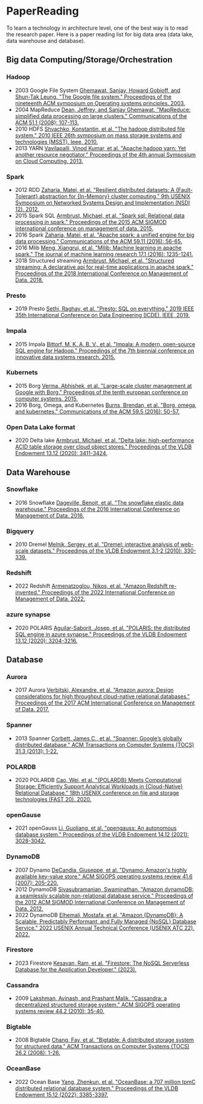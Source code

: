 # PaperReading
To learn a technology in architecture level, one of the best way is to read the research paper. Here is a paper reading list for big data area (data lake, data warehouse and database).

## Big data Computing/Storage/Orchestration
### Hadoop

- 2003 Google File System [Ghemawat, Sanjay, Howard Gobioff, and Shun-Tak Leung. "The Google file system." Proceedings of the nineteenth ACM symposium on Operating systems principles. 2003.](https://static.googleusercontent.com/media/research.google.com/en//archive/gfs-sosp2003.pdf)
- 2004 MapReduce [Dean, Jeffrey, and Sanjay Ghemawat. "MapReduce: simplified data processing on large clusters." Communications of the ACM 51.1 (2008): 107-113.](https://static.googleusercontent.com/media/research.google.com/en//archive/mapreduce-osdi04.pdf)
- 2010 HDFS [Shvachko, Konstantin, et al. "The hadoop distributed file system." 2010 IEEE 26th symposium on mass storage systems and technologies (MSST). Ieee, 2010.](https://storageconference.us/2010/Papers/MSST/Shvachko.pdf)
- 2013 YARN [Vavilapalli, Vinod Kumar, et al. "Apache hadoop yarn: Yet another resource negotiator." Proceedings of the 4th annual Symposium on Cloud Computing. 2013.](http://www1.ece.neu.edu/~ningfang/SimPaper/a5-vavilapalli.pdf)


### Spark
- 2012 RDD [Zaharia, Matei, et al. "Resilient distributed datasets: A {Fault-Tolerant} abstraction for {In-Memory} cluster computing." 9th USENIX Symposium on Networked Systems Design and Implementation (NSDI 12). 2012.](https://www.usenix.org/system/files/conference/nsdi12/nsdi12-final138.pdf)
- 2015 Spark SQL [Armbrust, Michael, et al. "Spark sql: Relational data processing in spark." Proceedings of the 2015 ACM SIGMOD international conference on management of data. 2015.](https://dl.acm.org/doi/pdf/10.1145/2723372.2742797)
- 2016 Spark [Zaharia, Matei, et al. "Apache spark: a unified engine for big data processing." Communications of the ACM 59.11 (2016): 56-65.](https://people.eecs.berkeley.edu/~alig/papers/spark-cacm.pdf)
- 2016 Mlib [Meng, Xiangrui, et al. "Mllib: Machine learning in apache spark." The journal of machine learning research 17.1 (2016): 1235-1241.](https://www.jmlr.org/papers/volume17/15-237/15-237.pdf)
- 2018 Structured streaming [Armbrust, Michael, et al. "Structured streaming: A declarative api for real-time applications in apache spark." Proceedings of the 2018 International Conference on Management of Data. 2018.](https://dl.acm.org/doi/abs/10.1145/3183713.3190664)

### Presto
- 2019 Presto [Sethi, Raghav, et al. "Presto: SQL on everything." 2019 IEEE 35th International Conference on Data Engineering (ICDE). IEEE, 2019.](https://trino.io/Presto_SQL_on_Everything.pdf)

### Impala
- 2015 Impala [Bittorf, M. K. A. B. V., et al. "Impala: A modern, open-source SQL engine for Hadoop." Proceedings of the 7th biennial conference on innovative data systems research. 2015.](https://www.cidrdb.org/cidr2015/Papers/CIDR15_Paper28.pdf)

### Kubernets
- 2015 Borg [Verma, Abhishek, et al. "Large-scale cluster management at Google with Borg." Proceedings of the tenth european conference on computer systems. 2015.](https://pages.cs.wisc.edu/~shivaram/cs744-readings/borg.pdf)
- 2016 Borg, Omega, and Kubernetes [Burns, Brendan, et al. "Borg, omega, and kubernetes." Communications of the ACM 59.5 (2016): 50-57.](https://storage.googleapis.com/pub-tools-public-publication-data/pdf/44843.pdf)


### Open Data Lake format
- 2020 Delta lake [Armbrust, Michael, et al. "Delta lake: high-performance ACID table storage over cloud object stores." Proceedings of the VLDB Endowment 13.12 (2020): 3411-3424.](https://www.vldb.org/pvldb/vol13/p3411-armbrust.pdf)


## Data Warehouse
### Snowflake
- 2016 Snowflake [Dageville, Benoit, et al. "The snowflake elastic data warehouse." Proceedings of the 2016 International Conference on Management of Data. 2016.](https://event.cwi.nl/lsde/papers/p215-dageville-snowflake.pdf)


### Bigquery
- 2010 Dremel [Melnik, Sergey, et al. "Dremel: interactive analysis of web-scale datasets." Proceedings of the VLDB Endowment 3.1-2 (2010): 330-339.](https://storage.googleapis.com/pub-tools-public-publication-data/pdf/36632.pdf)


### Redshift
- 2022 Redshift [Armenatzoglou, Nikos, et al. "Amazon Redshift re-invented." Proceedings of the 2022 International Conference on Management of Data. 2022.](https://assets.amazon.science/4b/37/223ac61e450898244a31bed53734/amazon-redshift-re-invented.pdf)

### azure synapse
- 2020 POLARIS [Aguilar-Saborit, Josep, et al. "POLARIS: the distributed SQL engine in azure synapse." Proceedings of the VLDB Endowment 13.12 (2020): 3204-3216.](http://www.vldb.org/pvldb/vol13/p3204-saborit.pdf)

## Database
### Aurora
- 2017 Aurora [Verbitski, Alexandre, et al. "Amazon aurora: Design considerations for high throughput cloud-native relational databases." Proceedings of the 2017 ACM International Conference on Management of Data. 2017.](https://assets.amazon.science/dc/2b/4ef2b89649f9a393d37d3e042f4e/amazon-aurora-design-considerations-for-high-throughput-cloud-native-relational-databases.pdf)

### Spanner
- 2013 Spanner [Corbett, James C., et al. "Spanner: Google’s globally distributed database." ACM Transactions on Computer Systems (TOCS) 31.3 (2013): 1-22.](http://static.googleusercontent.com/media/research.google.com/en//archive/spanner-osdi2012.pdf)

### POLARDB

- 2020 POLARDB [Cao, Wei, et al. "{POLARDB} Meets Computational Storage: Efficiently Support Analytical Workloads in {Cloud-Native} Relational Database." 18th USENIX conference on file and storage technologies (FAST 20). 2020.](https://www.usenix.org/system/files/fast20-cao_wei.pdf)

### openGause
- 2021 openGauss [Li, Guoliang, et al. "opengauss: An autonomous database system." Proceedings of the VLDB Endowment 14.12 (2021): 3028-3042.](https://dbgroup.cs.tsinghua.edu.cn/ligl/papers/vldb21-opengauss.pdf)

### DynamoDB
- 2007 Dynamo [DeCandia, Giuseppe, et al. "Dynamo: Amazon's highly available key-value store." ACM SIGOPS operating systems review 41.6 (2007): 205-220.](https://assets.amazon.science/ac/1d/eb50c4064c538c8ac440ce6a1d91/dynamo-amazons-highly-available-key-value-store.pdf)
- 2012 DynamoDB [Sivasubramanian, Swaminathan. "Amazon dynamoDB: a seamlessly scalable non-relational database service." Proceedings of the 2012 ACM SIGMOD International Conference on Management of Data. 2012.](https://dl.acm.org/doi/abs/10.1145/2213836.2213945)
- 2022 DynamoDB [Elhemali, Mostafa, et al. "Amazon {DynamoDB}: A Scalable, Predictably Performant, and Fully Managed {NoSQL} Database Service." 2022 USENIX Annual Technical Conference (USENIX ATC 22). 2022.](https://assets.amazon.science/33/9d/b77f13fe49a798ece85cf3f9be6d/amazon-dynamodb-a-scalable-predictably-performant-and-fully-managed-nosql-database-service.pdf)

### Firestore
- 2023 Firestore [Kesavan, Ram, et al. "Firestore: The NoSQL Serverless Database for the Application Developer." (2023).](https://storage.googleapis.com/pub-tools-public-publication-data/pdf/d647cb73166040a82b7e5569574451be517f5c59.pdf)

### Cassandra
- 2009 [Lakshman, Avinash, and Prashant Malik. "Cassandra: a decentralized structured storage system." ACM SIGOPS operating systems review 44.2 (2010): 35-40.](https://www.cl.cam.ac.uk/~ey204/teaching/ACS/R212_2014_2015/papers/lakshman_ladis_2009.pdf)

### Bigtable
- 2008 Bigtable [Chang, Fay, et al. "Bigtable: A distributed storage system for structured data." ACM Transactions on Computer Systems (TOCS) 26.2 (2008): 1-26.](https://www.usenix.org/legacy/event/osdi06/tech/chang/chang.pdf)

### OceanBase
- 2022 Ocean Base [Yang, Zhenkun, et al. "OceanBase: a 707 million tpmC distributed relational database system." Proceedings of the VLDB Endowment 15.12 (2022): 3385-3397.](https://www.vldb.org/pvldb/vol15/p3385-xu.pdf)

